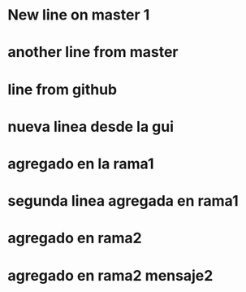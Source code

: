 # New line on master 1
# another line from master
# line from github

# nueva linea desde la gui
# agregado en la rama1
# segunda linea agregada en rama1

# agregado en rama2
# agregado en rama2 mensaje2



